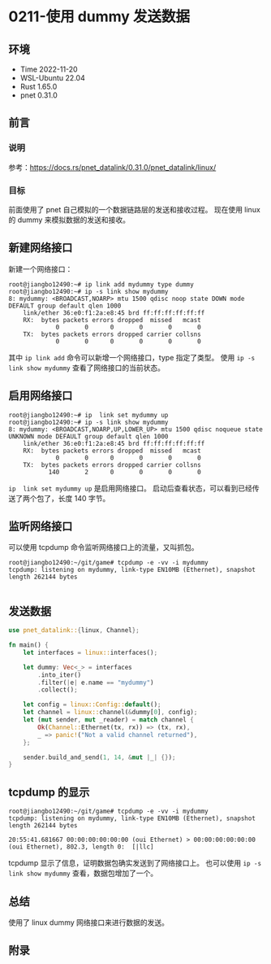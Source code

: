 # 0211-使用 dummy 发送数据

## 环境

- Time 2022-11-20
- WSL-Ubuntu 22.04
- Rust 1.65.0
- pnet 0.31.0

## 前言

### 说明

参考：<https://docs.rs/pnet_datalink/0.31.0/pnet_datalink/linux/>

### 目标

前面使用了 pnet 自己模拟的一个数据链路层的发送和接收过程。
现在使用 linux 的 dummy 来模拟数据的发送和接收。

## 新建网络接口

新建一个网络接口：

```text
root@jiangbo12490:~# ip link add mydummy type dummy
root@jiangbo12490:~# ip -s link show mydummy
8: mydummy: <BROADCAST,NOARP> mtu 1500 qdisc noop state DOWN mode DEFAULT group default qlen 1000
    link/ether 36:e0:f1:2a:e8:45 brd ff:ff:ff:ff:ff:ff
    RX:  bytes packets errors dropped  missed   mcast
             0       0      0       0       0       0
    TX:  bytes packets errors dropped carrier collsns
             0       0      0       0       0       0
```

其中 `ip link add` 命令可以新增一个网络接口，type 指定了类型。
使用 `ip -s link show mydummy` 查看了网络接口的当前状态。

## 启用网络接口

```text
root@jiangbo12490:~# ip  link set mydummy up
root@jiangbo12490:~# ip -s link show mydummy
8: mydummy: <BROADCAST,NOARP,UP,LOWER_UP> mtu 1500 qdisc noqueue state UNKNOWN mode DEFAULT group default qlen 1000
    link/ether 36:e0:f1:2a:e8:45 brd ff:ff:ff:ff:ff:ff
    RX:  bytes packets errors dropped  missed   mcast
             0       0      0       0       0       0
    TX:  bytes packets errors dropped carrier collsns
           140       2      0       0       0       0
```

`ip  link set mydummy up` 是启用网络接口。
启动后查看状态，可以看到已经传送了两个包了，长度 140 字节。

## 监听网络接口

可以使用 tcpdump 命令监听网络接口上的流量，又叫抓包。

```text
root@jiangbo12490:~/git/game# tcpdump -e -vv -i mydummy
tcpdump: listening on mydummy, link-type EN10MB (Ethernet), snapshot length 262144 bytes


```

## 发送数据

```Rust
use pnet_datalink::{linux, Channel};

fn main() {
    let interfaces = linux::interfaces();

    let dummy: Vec<_> = interfaces
        .into_iter()
        .filter(|e| e.name == "mydummy")
        .collect();

    let config = linux::Config::default();
    let channel = linux::channel(&dummy[0], config);
    let (mut sender, mut _reader) = match channel {
        Ok(Channel::Ethernet(tx, rx)) => (tx, rx),
        _ => panic!("Not a valid channel returned"),
    };

    sender.build_and_send(1, 14, &mut |_| {});
}
```

## tcpdump 的显示

```text
root@jiangbo12490:~/git/game# tcpdump -e -vv -i mydummy
tcpdump: listening on mydummy, link-type EN10MB (Ethernet), snapshot length 262144 bytes

20:55:41.681667 00:00:00:00:00:00 (oui Ethernet) > 00:00:00:00:00:00 (oui Ethernet), 802.3, length 0:  [|llc]
```

tcpdump 显示了信息，证明数据包确实发送到了网络接口上。
也可以使用 `ip -s link show mydummy` 查看，数据包增加了一个。

## 总结

使用了 linux dummy 网络接口来进行数据的发送。

## 附录
